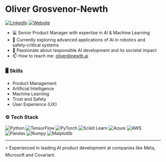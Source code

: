 # Oliver Grosvenor-Newth
[![LinkedIn](https://img.shields.io/badge/-LinkedIn-blue?style=flat&logo=Linkedin&logoColor=white)](https://www.linkedin.com/in/newth)
[![Website](https://img.shields.io/badge/-Website-purple?style=flat&logo=Google-Chrome&logoColor=white&link=https://newth.ai)](https://newth.ai)

- 💻 Senior Product Manager with expertise in AI & Machine Learning
- 🤔 Currently exploring advanced applications of AI in robotics and safety-critical systems
- 🌱 Passionate about responsible AI development and its societal impact
- 📫 How to reach me: oliver@newth.ai

### 🖥 Skills
- Product Management
- Artificial Intelligence
- Machine Learning
- Trust and Safety
- User Experience (UX)

### ⚙️ Tech Stack
![Python](https://img.shields.io/badge/-Python-05122A?style=flat-square&logo=Python&color=353535) 
![TensorFlow](https://img.shields.io/badge/-TensorFlow-05122A?style=flat-square&logo=TensorFlow&color=353535) 
![PyTorch](https://img.shields.io/badge/-PyTorch-05122A?style=flat-square&logo=PyTorch&color=353535) 
![Scikit Learn](https://img.shields.io/badge/-Scikit%20Learn-05122A?style=flat-square&logo=Scikit-Learn&color=353535) 
![Azure](https://img.shields.io/badge/-Azure-05122A?style=flat-square&logo=Microsoft-Azure&color=353535)
![AWS](https://img.shields.io/badge/-AWS-05122A?style=flat-square&logo=Amazon-AWS&color=353535)
![Pandas](https://img.shields.io/badge/-Pandas-05122A?style=flat-square&logo=Pandas&color=353535) 
![Numpy](https://img.shields.io/badge/-Numpy-05122A?style=flat-square&logo=Numpy&color=353535) 
![Matplotlib](https://img.shields.io/badge/-Matplotlib-05122A?style=flat-square&logo=Matplotlib&color=353535)

---
:zap: Experienced in leading AI product development at companies like Meta, Microsoft and Covariant.
